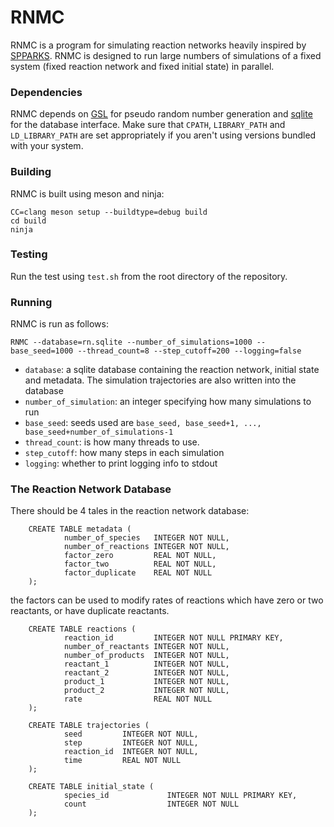 # RNMC

RNMC is a program for simulating reaction networks heavily inspired by [SPPARKS](https://spparks.sandia.gov/). RNMC is designed to run large numbers of simulations of a fixed system (fixed reaction network and fixed initial state) in parallel.

### Dependencies

RNMC depends on [GSL](https://www.gnu.org/software/gsl/) for pseudo random number generation and [sqlite](https://www.sqlite.org/index.html) for the database interface. Make sure that `CPATH`, `LIBRARY_PATH` and `LD_LIBRARY_PATH` are set appropriately if you aren't using versions bundled with your system.

### Building

RNMC is built using meson and ninja:

```
CC=clang meson setup --buildtype=debug build
cd build
ninja
```

### Testing

Run the test using `test.sh` from the root directory of the repository.

### Running

RNMC is run as follows:

```
RNMC --database=rn.sqlite --number_of_simulations=1000 --base_seed=1000 --thread_count=8 --step_cutoff=200 --logging=false
```

- `database`: a sqlite database containing the reaction network, initial state and metadata. The simulation trajectories are also written into the database
- `number_of_simulation`: an integer specifying how many simulations to run
- `base_seed`: seeds used are `base_seed, base_seed+1, ..., base_seed+number_of_simulations-1`
- `thread_count`: is how many threads to use.
- `step_cutoff`: how many steps in each simulation
- `logging`: whether to print logging info to stdout

### The Reaction Network Database

There should be 4 tales in the reaction network database:
```
    CREATE TABLE metadata (
            number_of_species   INTEGER NOT NULL,
            number_of_reactions INTEGER NOT NULL,
            factor_zero         REAL NOT NULL,
            factor_two          REAL NOT NULL,
            factor_duplicate    REAL NOT NULL
    );
```
the factors can be used to modify rates of reactions which have zero or two reactants, or have duplicate reactants.

```
    CREATE TABLE reactions (
            reaction_id         INTEGER NOT NULL PRIMARY KEY,
            number_of_reactants INTEGER NOT NULL,
            number_of_products  INTEGER NOT NULL,
            reactant_1          INTEGER NOT NULL,
            reactant_2          INTEGER NOT NULL,
            product_1           INTEGER NOT NULL,
            product_2           INTEGER NOT NULL,
            rate                REAL NOT NULL
    );

```

```
    CREATE TABLE trajectories (
            seed         INTEGER NOT NULL,
            step         INTEGER NOT NULL,
            reaction_id  INTEGER NOT NULL,
            time         REAL NOT NULL
    );
```

```
    CREATE TABLE initial_state (
            species_id             INTEGER NOT NULL PRIMARY KEY,
            count                  INTEGER NOT NULL
    );

```
